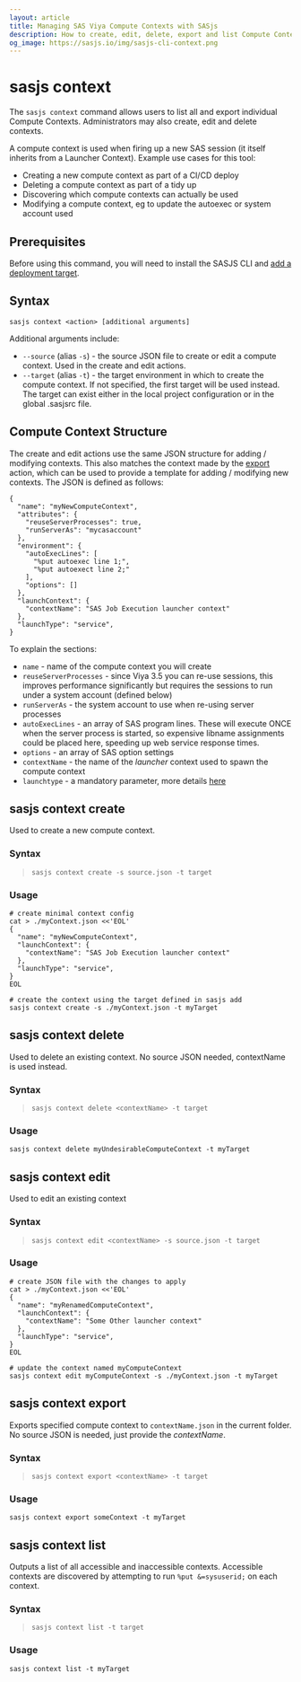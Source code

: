 ```yaml
---
layout: article
title: Managing SAS Viya Compute Contexts with SASjs
description: How to create, edit, delete, export and list Compute Contexts on SAS Viya using the SASjs CLI
og_image: https://sasjs.io/img/sasjs-cli-context.png
---
```


sasjs context
====================

The `sasjs context` command allows users to list all and export individual Compute Contexts.  Administrators may also create, edit and delete contexts.

A compute context is used when firing up a new SAS session (it itself inherits from a Launcher Context).  Example use cases for this tool:

* Creating a new compute context as part of a CI/CD deploy
* Deleting a compute context as part of a tidy up
* Discovering which compute contexts can actually be used
* Modifying a compute context, eg to update the autoexec or system account used

<script id="asciicast-FsXbbv87BFPpzVWkVpysftBnI" src="https://asciinema.org/a/FsXbbv87BFPpzVWkVpysftBnI.js" async></script>

## Prerequisites
Before using this command, you will need to install the SASJS CLI and [add a deployment target](/add).

## Syntax

```
sasjs context <action> [additional arguments]
```

Additional arguments include:

* `--source` (alias `-s`) - the source JSON file to create or edit a compute context.  Used in the create and edit actions.
* `--target` (alias `-t`) - the target environment in which to create the compute context.  If not specified, the first target will be used instead. The target can exist either in the local project configuration or in the global .sasjsrc file.


## Compute Context Structure

The create and edit actions use the same JSON structure for adding / modifying contexts.  This also matches the context made by the [export](/context#sasjs-context-export) action, which can be used to provide a template for adding / modifying new contexts.  The JSON is defined as follows:

```
{
  "name": "myNewComputeContext",
  "attributes": {
    "reuseServerProcesses": true,
    "runServerAs": "mycasaccount"
  },
  "environment": {
    "autoExecLines": [
      "%put autoexec line 1;",
      "%put autoexect line 2;"
    ],
    "options": []
  },
  "launchContext": {
    "contextName": "SAS Job Execution launcher context"
  },
  "launchType": "service",
}
```
To explain the sections:

* `name` - name of the compute context you will create
* `reuseServerProcesses` - since Viya 3.5 you can re-use sessions, this improves performance significantly but requires the sessions to run under a system account (defined below)
* `runServerAs` - the system account to use when re-using server processes
* `autoExecLines` - an array of SAS program lines.  These will execute ONCE when the server process is started, so expensive libname assignments could be placed here, speeding up web service response times.
* `options` - an array of SAS option settings
* `contextName` - the name of the _launcher_ context used to spawn the compute context
* `launchtype` - a mandatory parameter, more details [here](https://support.sas.com/content/dam/SAS/support/en/sas-global-forum-proceedings/2018/2083-2018.pdf)


## sasjs context create

Used to create a new compute context.

### Syntax

> `sasjs context create -s source.json -t target`

### Usage

```
# create minimal context config
cat > ./myContext.json <<'EOL'
{
  "name": "myNewComputeContext",
  "launchContext": {
    "contextName": "SAS Job Execution launcher context"
  },
  "launchType": "service",
}
EOL

# create the context using the target defined in sasjs add
sasjs context create -s ./myContext.json -t myTarget
```
## sasjs context delete

Used to delete an existing context.  No source JSON needed, contextName is used instead.

### Syntax

> `sasjs context delete <contextName> -t target`

### Usage

```
sasjs context delete myUndesirableComputeContext -t myTarget
```


## sasjs context edit

Used to edit an existing context

### Syntax

> `sasjs context edit <contextName> -s source.json -t target`

### Usage

```
# create JSON file with the changes to apply
cat > ./myContext.json <<'EOL'
{
  "name": "myRenamedComputeContext",
  "launchContext": {
    "contextName": "Some Other launcher context"
  },
  "launchType": "service",
}
EOL

# update the context named myComputeContext
sasjs context edit myComputeContext -s ./myContext.json -t myTarget
```

## sasjs context export

Exports specified compute context to `contextName.json` in the current folder.  No source JSON is needed, just provide the _contextName_.

### Syntax

> `sasjs context export <contextName> -t target`

### Usage

```
sasjs context export someContext -t myTarget
```

## sasjs context list

Outputs a list of all accessible and inaccessible contexts.  Accessible contexts are discovered by attempting to run `%put &=sysuserid;` on each context.

### Syntax

> `sasjs context list -t target`

### Usage

```
sasjs context list -t myTarget
```
